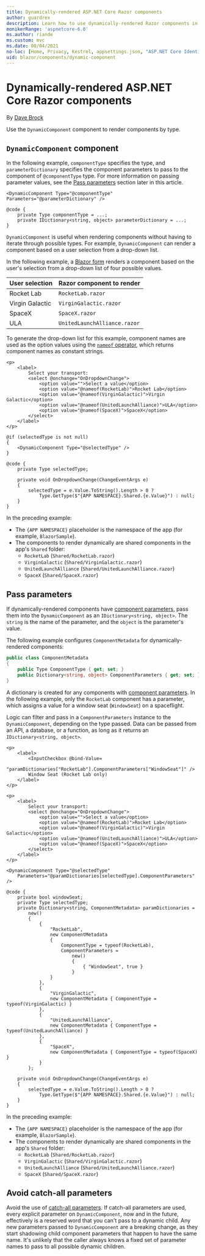 ```yaml
---
title: Dynamically-rendered ASP.NET Core Razor components
author: guardrex
description: Learn how to use dynamically-rendered Razor components in Blazor apps.
monikerRange: 'aspnetcore-6.0'
ms.author: riande
ms.custom: mvc
ms.date: 08/04/2021
no-loc: [Home, Privacy, Kestrel, appsettings.json, "ASP.NET Core Identity", cookie, Cookie, Blazor, "Blazor Server", "Blazor WebAssembly", "Identity", "Let's Encrypt", Razor, SignalR]
uid: blazor/components/dynamic-component
---
```

# Dynamically-rendered ASP.NET Core Razor components

By [Dave Brock](https://twitter.com/daveabrock)

Use the `DynamicComponent` component to render components by type.

## `DynamicComponent` component

In the following example, `componentType` specifies the type, and `parameterDictionary` specifies the component parameters to pass to the component of `@componentType` type. For more information on passing parameter values, see the [Pass parameters](#pass-parameters) section later in this article.

```razor
<DynamicComponent Type="@componentType" Parameters="@parameterDictionary" />

@code {
    private Type componentType = ...;
    private IDictionary<string, object> parameterDictionary = ...;
}
```

`DynamicComponent` is useful when rendering components without having to iterate through possible types. For example, `DynamicComponent` can render a component based on a user selection from a drop-down list.

In the following example, a [Blazor form](xref:blazor/forms-validation) renders a component based on the user's selection from a drop-down list of four possible values. 

| User selection  | Razor component to render    |
| --------------- | ---------------------------- |
| Rocket Lab      | `RocketLab.razor`            |
| Virgin Galactic | `VirginGalactic.razor`       |
| SpaceX          | `SpaceX.razor`               |
| ULA             | `UnitedLaunchAlliance.razor` |

To generate the drop-down list for this example, component names are used as the option values using the [`nameof` operator](/dotnet/csharp/language-reference/operators/nameof), which returns component names as constant strings.

```razor
<p>
    <label>
        Select your transport:
        <select @onchange="OnDropdownChange">
            <option value="">Select a value</option>
            <option value="@nameof(RocketLab)">Rocket Lab</option>
            <option value="@nameof(VirginGalactic)">Virgin Galactic</option>
            <option value="@nameof(UnitedLaunchAlliance)">ULA</option>
            <option value="@nameof(SpaceX)">SpaceX</option>
        </select>
    </label>
</p>

@if (selectedType is not null)
{
    <DynamicComponent Type="@selectedType" />
}

@code {
    private Type selectedType;

    private void OnDropdownChange(ChangeEventArgs e)
    {
        selectedType = e.Value.ToString().Length > 0 ? 
            Type.GetType($"{APP NAMESPACE}.Shared.{e.Value}") : null;
    }
}
```

In the preceding example:

* The `{APP NAMESPACE}` placeholder is the namespace of the app (for example, `BlazorSample`).
* The components to render dynamically are shared components in the app's `Shared` folder:
  * `RocketLab` (`Shared/RocketLab.razor`)
  * `VirginGalactic` (`Shared/VirginGalactic.razor`)
  * `UnitedLaunchAlliance` (`Shared/UnitedLaunchAlliance.razor`)
  * `SpaceX` (`Shared/SpaceX.razor`)

## Pass parameters

If dynamically-rendered components have [component parameters](xref:blazor/components/index#component-parameters), pass them into the `DynamicComponent` as an `IDictionary<string, object>`. The `string` is the name of the parameter, and the `object` is the parameter's value.

The following example configures `ComponentMetadata` for dynamically-rendered components:

```csharp
public class ComponentMetadata
{
    public Type ComponentType { get; set; }
    public Dictionary<string, object> ComponentParameters { get; set; }
}
```

A dictionary is created for any components with [component parameters](xref:blazor/components/index#component-parameters). In the following example, only the `RocketLab` component has a parameter, which assigns a value for a window seat (`WindowSeat`) on a spaceflight.

Logic can filter and pass in a `ComponentParameters` instance to the `DynamicComponent`, depending on the type passed. Data can be passed from an API, a database, or a function, as long as it returns an `IDictionary<string, object>`.

```razor
<p>
    <label>
        <InputCheckbox @bind-Value=
            "paramDictionaries["RocketLab"].ComponentParameters["WindowSeat"]" />
        Window Seat (Rocket Lab only)
    </label>
</p>

<p>
    <label>
        Select your transport:
        <select @onchange="OnDropdownChange">
            <option value="">Select a value</option>
            <option value="@nameof(RocketLab)">Rocket Lab</option>
            <option value="@nameof(VirginGalactic)">Virgin Galactic</option>
            <option value="@nameof(UnitedLaunchAlliance)">ULA</option>
            <option value="@nameof(SpaceX)">SpaceX</option>
        </select>
    </label>
</p>

<DynamicComponent Type="@selectedType" 
    Parameters="@paramDictionaries[selectedType].ComponentParameters" />

@code {
    private bool windowSeat;
    private Type selectedType;
    private Dictionary<string, ComponentMetadata> paramDictionaries =
        new()
        {
            {
                "RocketLab",
                new ComponentMetadata
                {
                    ComponentType = typeof(RocketLab),
                    ComponentParameters = 
                        new()
                        {
                            { "WindowSeat", true }
                        }
                }
            },
            {
                "VirginGalactic",
                new ComponentMetadata { ComponentType = typeof(VirginGalactic) }
            },
            {
                "UnitedLaunchAlliance",
                new ComponentMetadata { ComponentType = typeof(UnitedLaunchAlliance) }
            },
            {
                "SpaceX",
                new ComponentMetadata { ComponentType = typeof(SpaceX) }
            }
        };

    private void OnDropdownChange(ChangeEventArgs e)
    {
        selectedType = e.Value.ToString().Length > 0 ? 
            Type.GetType($"{APP NAMESPACE}.Shared.{e.Value}") : null;
    }
}
```

In the preceding example:

* The `{APP NAMESPACE}` placeholder is the namespace of the app (for example, `BlazorSample`).
* The components to render dynamically are shared components in the app's `Shared` folder:
  * `RocketLab` (`Shared/RocketLab.razor`)
  * `VirginGalactic` (`Shared/VirginGalactic.razor`)
  * `UnitedLaunchAlliance` (`Shared/UnitedLaunchAlliance.razor`) 
  * `SpaceX` (`Shared/SpaceX.razor`)

## Avoid catch-all parameters

Avoid the use of [catch-all parameters](xref:blazor/fundamentals/routing#catch-all-route-parameters). If catch-all parameters are used, every explicit parameter on `DynamicComponent`, now and in the future, effectively is a reserved word that you can't pass to a dynamic child. Any new parameters passed to `DynamicComponent` are a breaking change, as they start shadowing child component parameters that happen to have the same name. It's unlikely that the caller always knows a fixed set of parameter names to pass to all possible dynamic children.
